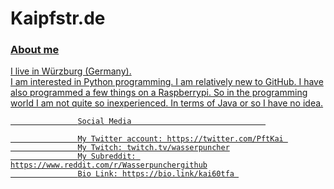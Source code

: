 
# Kaipfstr.de



<a href="https://wwww.Kaipfstr.de">
                      
### About me
I live in Würzburg (Germany). <br>
I am interested in Python programming. 
I am relatively new to GitHub.
I have also programmed a few things on a Raspberrypi. 
So in the programming world I am not quite so inexperienced. 
In terms of Java or so I have no idea. 




                   Social Media                              

                   My Twitter account: https://twitter.com/PftKai 
                   My Twitch: twitch.tv/wasserpuncher
                   My Subreddit: https://www.reddit.com/r/Wasserpunchergithub
                   Bio Link: https://bio.link/kai60tfa 





 

  






  
  
  
  
  

  








